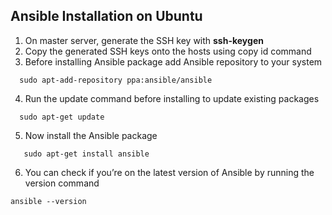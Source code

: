 ## Ansible Installation on Ubuntu
1. On master server, generate the SSH key with <b>ssh-keygen</b>
2. Copy the generated SSH keys onto the hosts using copy id command
3. Before installing Ansible package add Ansible repository to your system
```
  sudo apt-add-repository ppa:ansible/ansible
```
4. Run the update command before installing to update existing packages
```
  sudo apt-get update
```
5. Now install the Ansible package
```
   sudo apt-get install ansible
```
6. You can check if you’re on the latest version of Ansible by running the version command
```
ansible --version
```
  
